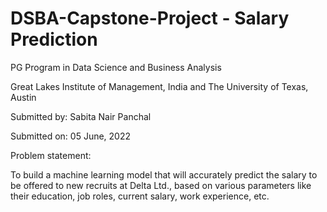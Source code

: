 # DSBA-Capstone-Project - Salary Prediction

PG Program in Data Science and Business Analysis

Great Lakes Institute of Management, India and The University of Texas, Austin


Submitted by:  Sabita Nair Panchal

Submitted on:  05 June, 2022


Problem statement:

To build a machine learning model that will accurately predict the salary to be offered to
new recruits at Delta Ltd., based on various parameters like their education, job roles,
current salary, work experience, etc.


